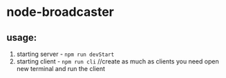 # node-broadcaster
## usage:
1. starting server -
```npm run devStart```
2. starting client -
```npm run cli```
//create as much as clients you need open new terminal and run the client

